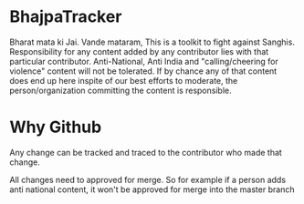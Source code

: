 # BhajpaTracker
Bharat mata ki Jai. Vande mataram, This is a toolkit to fight against Sanghis. Responsibility for any content added by any contributor lies with that particular contributor. Anti-National, Anti India and "calling/cheering for violence" content will not be tolerated. If by chance any of that content does end up here inspite of our best efforts to moderate, the person/organization committing the content is responsible.  


# Why Github
Any change can be tracked and traced to the contributor who made that change.

All changes need to approved for merge. So for example if a person adds anti national content, it won't be approved for merge into the master branch



